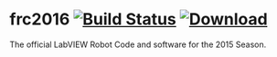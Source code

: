 frc2016 [![Build Status](https://travis-ci.org/FRC-1294/frc2016.svg)](https://travis-ci.org/FRC-1294/frc2016) [![Download](https://api.bintray.com/packages/frc-1294/Robot-Code/frc2016/images/download.svg) ](https://bintray.com/frc-1294/Robot-Code/frc2016/_latestVersion)
=========

The official LabVIEW Robot Code and software for the 2015 Season.
